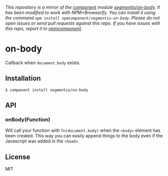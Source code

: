 *This repository is a mirror of the [component](http://component.io) module [segmentio/on-body](http://github.com/segmentio/on-body). It has been modified to work with NPM+Browserify. You can install it using the command `npm install npmcomponent/segmentio-on-body`. Please do not open issues or send pull requests against this repo. If you have issues with this repo, report it to [npmcomponent](https://github.com/airportyh/npmcomponent).*
# on-body

  Callback when `document.body` exists.

## Installation

    $ component install segmentio/on-body

## API

### onBody(Function)

  Will call your function with `fn(document.body)` when the `<body>` element has been created. This way you can easily append things to the body even if the Javascript was added in the `<head>`.

## License

  MIT
